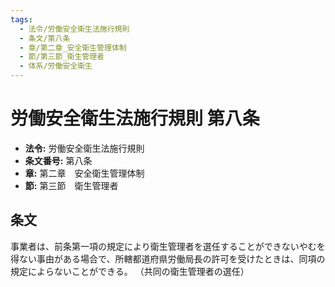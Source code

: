 ```yaml
---
tags:
  - 法令/労働安全衛生法施行規則
  - 条文/第八条
  - 章/第二章_安全衛生管理体制
  - 節/第三節_衛生管理者
  - 体系/労働安全衛生
---
```

# 労働安全衛生法施行規則 第八条

- **法令:** 労働安全衛生法施行規則
- **条文番号:** 第八条
- **章:** 第二章　安全衛生管理体制
- **節:** 第三節　衛生管理者

## 条文
事業者は、前条第一項の規定により衛生管理者を選任することができないやむを得ない事由がある場合で、所轄都道府県労働局長の許可を受けたときは、同項の規定によらないことができる。
（共同の衛生管理者の選任）

